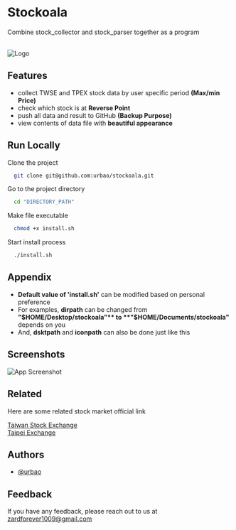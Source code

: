 
# Stockoala

Combine stock_collector and stock_parser together as a program<br/><br/>



![Logo](https://cdn-icons-png.flaticon.com/256/424/424783.png)


## Features

- collect TWSE and TPEX stock data by user specific period **(Max/min Price)**
- check which stock is at **Reverse Point**  
- push all data and result to GitHub **(Backup Purpose)**
- view contents of data file with **beautiful appearance**


## Run Locally

Clone the project

```bash
  git clone git@github.com:urbao/stockoala.git
```

Go to the project directory

```bash
  cd "DIRECTORY_PATH"
```

Make file executable

```bash
  chmod +x install.sh
```

Start install process

```bash
  ./install.sh
```


## Appendix

- **Default value  of 'install.sh'** can be modified based on personal preference<br/>
- For examples, **dirpath** can be changed from **"$HOME/Desktop/stockoala"** to **"$HOME/Documents/stockoala"** depends on you<br/>
- And, **dsktpath** and **iconpath** can also be done just like this<br/>

## Screenshots

![App Screenshot](https://via.placeholder.com/468x300?text=App+Screenshot+Here)


## Related

Here are some related stock market official link

[Taiwan Stock Exchange](https://www.twse.com.tw/en/page/trading/exchange/STOCK_DAY_AVG.html)<br/>
[Taipei Exchange](https://www.tpex.org.tw/web/stock/aftertrading/daily_trading_info/st43.php?l=en-us)<br/>

## Authors

- [@urbao](https://www.github.com/urbao)


## Feedback

If you have any feedback, please reach out to us at zardforever1009@gmail.com

